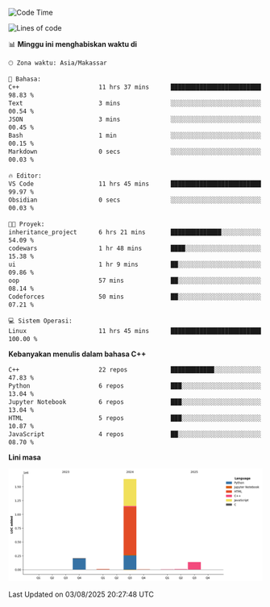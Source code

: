<!--START_SECTION:waka-->
![Code Time](http://img.shields.io/badge/Code%20Time-395%20hrs%202%20mins-blue)

![Lines of code](https://img.shields.io/badge/Sejak%20Hello%20World%20aku%20telah%20menulis-2.0%20million%20baris%20kode-blue)

📊 **Minggu ini menghabiskan waktu di** 

```text
🕑︎ Zona waktu: Asia/Makassar

💬 Bahasa: 
C++                      11 hrs 37 mins      █████████████████████████   98.83 % 
Text                     3 mins              ░░░░░░░░░░░░░░░░░░░░░░░░░   00.54 % 
JSON                     3 mins              ░░░░░░░░░░░░░░░░░░░░░░░░░   00.45 % 
Bash                     1 min               ░░░░░░░░░░░░░░░░░░░░░░░░░   00.15 % 
Markdown                 0 secs              ░░░░░░░░░░░░░░░░░░░░░░░░░   00.03 % 

🔥 Editor: 
VS Code                  11 hrs 45 mins      █████████████████████████   99.97 % 
Obsidian                 0 secs              ░░░░░░░░░░░░░░░░░░░░░░░░░   00.03 % 

🐱‍💻 Proyek: 
inheritance_project      6 hrs 21 mins       ██████████████░░░░░░░░░░░   54.09 % 
codewars                 1 hr 48 mins        ████░░░░░░░░░░░░░░░░░░░░░   15.38 % 
ui                       1 hr 9 mins         ██░░░░░░░░░░░░░░░░░░░░░░░   09.86 % 
oop                      57 mins             ██░░░░░░░░░░░░░░░░░░░░░░░   08.14 % 
Codeforces               50 mins             ██░░░░░░░░░░░░░░░░░░░░░░░   07.21 % 

💻 Sistem Operasi: 
Linux                    11 hrs 45 mins      █████████████████████████   100.00 % 
```

**Kebanyakan menulis dalam bahasa C++** 

```text
C++                      22 repos            ████████████░░░░░░░░░░░░░   47.83 % 
Python                   6 repos             ███░░░░░░░░░░░░░░░░░░░░░░   13.04 % 
Jupyter Notebook         6 repos             ███░░░░░░░░░░░░░░░░░░░░░░   13.04 % 
HTML                     5 repos             ███░░░░░░░░░░░░░░░░░░░░░░   10.87 % 
JavaScript               4 repos             ██░░░░░░░░░░░░░░░░░░░░░░░   08.70 % 
```



**Lini masa**

![Lines of Code chart](https://raw.githubusercontent.com/yusuf601/yusuf601/main/assets/bar_graph.png)


 Last Updated on 03/08/2025 20:27:48 UTC
<!--END_SECTION:waka-->

